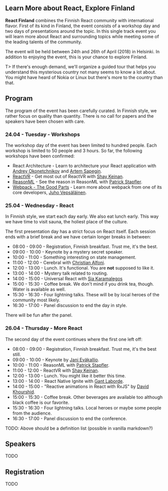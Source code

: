 ## Learn More about React, Explore Finland

**React Finland** combines the Finnish React community with international flavor. First of its kind in Finland, the event consists of a workshop day and two days of presentations around the topic. In this single track event you will learn more about React and surrounding topics while meeting some of the leading talents of the community.

The event will be held between 24th and 26th of April (2018) in Helsinki. In addition to enjoying the event, this is your chance to explore Finland.

T> If there's enough demand, we'll organize a guided tour that helps you understand this mysterious country not many seems to know a lot about. You might have heard of Nokia or Linux but there's more to the country than that.

## Program

The program of the event has been carefully curated. In Finnish style, we rather focus on quality than quantity. There is no call for papers and the speakers have been chosen with care.

### 24.04 - Tuesday - Workshops

The workshop day of the event has been limited to hundred people. Each workshop is limited to 50 people and 3 hours. So far, the following workshops have been confirmed:

* React Architecture - Learn to architecture your React application with [Andrey Okonetchnikov](https://github.com/okonet) and [Artem Sapegin](https://github.com/sapegin).
* [ReactVR]() - Get most out of ReactVR with [Shay Keinan](https://github.com/crazypixel).
* [ReasonML]() - See the reason in ReasonML with [Patrick Stapfler](https://github.com/ryyppy).
* [Webpack - The Good Parts](https://presentations.survivejs.com/webpack-the-good-parts/) - Learn more about webpack from one of its core developers, [Juho Vepsäläinen](https://github.com/bebraw).

### 25.04 - Wednesday - React

In Finnish style, we start each day early. We also eat lunch early. This way we have time to visit sauna, the holiest place of the culture.

The first presentation day has a strict focus on React itself. Each session ends with a brief break and we have certain longer breaks in between:

* 08:00 - 09:00 - Registration, Finnish breakfast. Trust me, it's the best.
* 09:00 - 10:00 - Keynote by a mystery secret speaker.
* 10:00 - 11:00 - Something interesting on state management.
* 11:00 - 12:00 - Cerebral with [Christian Alfoni](https://github.com/christianalfoni).
* 12:00 - 13:00 - Lunch. It's functional. You are **not** supposed to like it.
* 13:00 - 14:00 - Mystery talk related to routing.
* 14:00 - 15:00 - Universal React with [Sia Karamalegos](https://github.com/siakaramalegos)
* 15:00 - 15:30 - Coffee break. We don't mind if you drink tea, though. Water is available as well.
* 15:30 - 16:30 - Four lightning talks. These will be by local heroes of the community most likely.
* 16:30 - 17:00 - Panel discussion to end the day in style.

There will be fun after the panel.

### 26.04 - Thursday - More React

The second day of the event continues where the first one left off:

* 08:00 - 09:00 - Registration, Finnish breakfast. Trust me, it's the best still.
* 09:00 - 10:00 - Keynote by [Jani Eväkallio](https://github.com/jevakallio).
* 10:00 - 11:00 - ReasonML with [Patrick Stapfler](https://github.com/ryyppy).
* 11:00 - 12:00 - ReactVR with [Shay Keinan](https://github.com/crazypixel).
* 12:00 - 13:00 - Lunch. You might like it better this time.
* 13:00 - 14:00 - React Native Ignite with [Gant Laborde](https://github.com/GantMan).
* 14:00 - 15:00 - "Reactive animations in React with RxJS" by [David Khourshid](https://github.com/davidkpiano).
* 15:00 - 15:30 - Coffee break. Other beverages are available too although black coffee is our favorite.
* 15:30 - 16:30 - Four lightning talks. Local heroes or maybe some people from the audience.
* 16:30 - 17:00 - Panel discussion to end the conference.

TODO: Above should be a definition list (possible in vanilla markdown?)

## Speakers

TODO

## Registration

TODO
